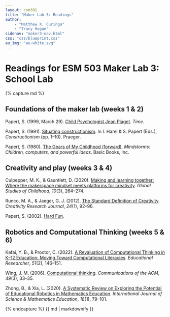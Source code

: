 ```yaml
---
layout: com301
title: "Maker Lab 3: Readings"
author:
    - "Matthew X. Curinga"
    - "Tracy Hogan"
sidenav: "maker3-nav.html"
css: "css/blueprint.css"
au_img: "au-white.svg"
---
```


<i class="bi bi-book"></i> Readings for ESM 503 Maker Lab 3: School Lab
=======================================================================

<div class="apa">
{% capture md %}

Foundations of the maker lab (weeks 1 & 2)
------------------------------------------
Papert, S. (1999, March 29). [Child Psychologist Jean Piaget](https://content.time.com/time/subscriber/article/0,33009,990617,00.html). _Time_.

Papert, S. (1991). [Situating constructionism](https://web.media.mit.edu/~calla/web_comunidad/Reading-En/situating_constructionism.pdf). In I. Harel & S. Papert (Eds.), _Constructionism_ (pp. 1–10). Praeger.

Papert, S. (1980). [The Gears of My Childhood (forward)](gears.html). _Mindstorms: Children, computers, and powerful ideas_. Basic Books, Inc.

Creativity and play (weeks 3 & 4)
---------------------------------
Culpepper, M. K., & Gauntlett, D. (2020). [Making and learning together: Where the makerspace mindset meets platforms for creativity](https://journals.sagepub.com/doi/full/10.1177/2043610620941868). _Global Studies of Childhood_, _10_(3), 264–274.

Runco, M. A., & Jaeger, G. J. (2012). [The Standard Definition of Creativity](http://emotrab.ufba.br/wp-content/uploads/2019/06/RUNCO-Mark-The-Standard-Definition-of-Creativity.pdf). _Creativity Research Journal_, _24_(1), 92–96.

Papert, S. (2002). [Hard Fun](hard-fun.html).

Robotics and Computational Thinking (weeks 5 & 6)
--------------------------------------------------
Kafai, Y. B., & Proctor, C. (2022). [A Revaluation of Computational Thinking in K–12 Education: Moving Toward Computational Literacies](https://doi.org/10.3102/0013189X211057904). _Educational Researcher_, _51_(2), 146–151. 

Wing, J. M. (2006). [Computational thinking](https://cacm.acm.org/magazines/2006/3/5977-computational-thinking/fulltext). _Communications of the ACM_, _49_(3), 33–35. 

Zhong, B., & Xia, L. (2020). [A Systematic Review on Exploring the Potential of Educational Robotics in Mathematics Education](https://www.researchgate.net/profile/Baichang-Zhong/publication/328999525_A_Systematic_Review_on_Exploring_the_Potential_of_Educational_Robotics_in_Mathematics_Education/links/5ee1747a458515814a544210/A-Systematic-Review-on-Exploring-the-Potential-of-Educational-Robotics-in-Mathematics-Education.pdf).
_International Journal of Science & Mathematics Education_, _18_(1), 79–101.




{% endcapture %}
{{ md | markdownify }}

</div>